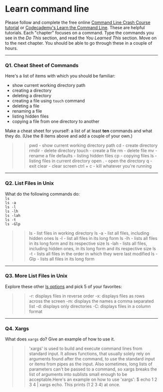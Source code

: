 # Learn command line

Please follow and complete the free online [Command Line Crash Course
tutorial](https://web.archive.org/web/20160708171659/http://cli.learncodethehardway.org/book/) or [Codecademy's Learn the Command Line](https://www.codecademy.com/learn/learn-the-command-line). These are helpful tutorials. Each "chapter" focuses on a command. Type the commands you see in the _Do This_ section, and read the _You Learned This_ section. Move on to the next chapter. You should be able to go through these in a couple of hours.

---

### Q1.  Cheat Sheet of Commands  

Here's a list of items with which you should be familiar:  
* show current working directory path
* creating a directory
* deleting a directory
* creating a file using `touch` command
* deleting a file
* renaming a file
* listing hidden files
* copying a file from one directory to another

Make a cheat sheet for yourself: a list of at least **ten** commands and what they do.  (Use the 8 items above and add a couple of your own.)  

> > pwd - show current working directory path
cd - create directory
rmdir - delete directory
touch - create a file
rm - delete file
mv - rename a file
defaults - listing hidden files
cp - copying files
ls - listing files in current directory
open . - open the directory
q - exit
clear - clear screen
ctrl + c - kill whatever you're running

---

### Q2.  List Files in Unix   

What do the following commands do:  
`ls`  
`ls -a`  
`ls -l`  
`ls -lh`  
`ls -lah`  
`ls -t`  
`ls -Glp`  

> > ls - list files in working directory
ls -a - list all files, including hidden ones
ls -l - list all files in its long form
ls -lh - lists all files in its long form and its respective size
ls -lah - lists all files, including hidden ones, in its long form    and its respective size
ls -t - lists all files in the order in which they were last modified
ls - Glp - lists all files in its long form
---

### Q3.  More List Files in Unix  

Explore these other [ls options](http://www.techonthenet.com/unix/basic/ls.php) and pick 5 of your favorites:

> > -r: displays files in reverse order
-x: displays files as rows across the screen
-m: displays the names a comma separated list
-d: displays only directories
-C: displays files in a column format

---

### Q4.  Xargs   

What does `xargs` do? Give an example of how to use it.

> > 'xargs' is used to build and execute command lines from standard input. It allows functions, that usually solely rely on arguments found after the command, to use the standard input or items from pipes as the input. Also sometimes, long lists of parameters can't be passed to a command, so xargs breaks the list of arguments into sublists small enough to be acceptable.Here's an example on how to use 'xargs': $ echo 1 2 3 4 | xargs echo. This prints (1 2 3 4) at once.
 

